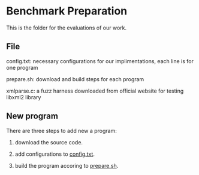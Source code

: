 Benchmark Preparation
=============================================================================================================

This is the folder for the evaluations of our work.

## File
config.txt: necessary configurations for our implimentations, each line is for one program

prepare.sh: download and build steps for each program

xmlparse.c: a fuzz harness downloaded from official website for testing libxml2 library

## New program

There are three steps to add new a program:

1. download the source code.

2. add configurations to [config.txt](/benchmark/config.txt).

3. build the program accoring to [prepare.sh](prepare.sh).
